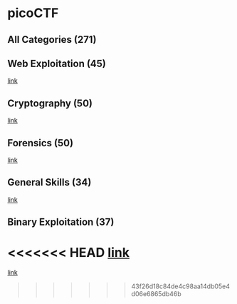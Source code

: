 # picoCTF 

## All Categories  (271)
## Web Exploitation (45)
[link](https://github.com/JuneWprog/picoCTF/tree/master/WebExploitation)
## Cryptography (50)
[link](https://github.com/JuneWprog/picoCTF/tree/master/Cryptography)
## Forensics (50)
[link](https://github.com/JuneWprog/picoCTF/tree/master/Forensics)
## General Skills (34)
[link](https://github.com/JuneWprog/picoCTF/tree/master/GeneralSkills)
## Binary Exploitation (37)
<<<<<<< HEAD
[link](https://github.com/JuneWprog/picoCTF/tree/master/BinaryExploitation)
=======
[link](https://github.com/JuneWprog/picoCTF/tree/master/BinaryExploitation)
>>>>>>> 43f26d18c84de4c98aa14db05e4d06e6865db46b

